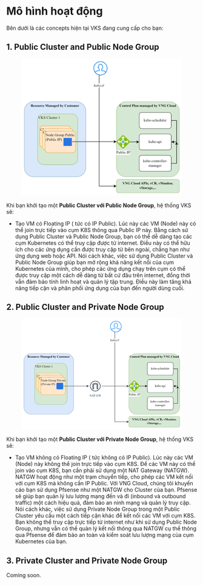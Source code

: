 # Mô hình hoạt động

Bên dưới là các concepts hiện tại VKS đang cung cấp cho bạn:&#x20;

## **1. Public Cluster and Public Node Group**

<figure><img src="../.gitbook/assets/image (14) (1) (1).png" alt=""><figcaption></figcaption></figure>

Khi bạn khởi tạo một **Public Cluster với Public Node Group**, hệ thống VKS sẽ:&#x20;

* Tạo VM có Floating IP ( tức có IP Public). Lúc này các VM (Node) này có thể join trực tiếp vào cụm K8S thông qua Public IP này. Bằng cách sử dụng Public Cluster và Public Node Group, bạn có thể dễ dàng tạo các cụm Kubernetes có thể truy cập được từ internet. Điều này có thể hữu ích cho các ứng dụng cần được truy cập từ bên ngoài, chẳng hạn như ứng dụng web hoặc API. Nói cách khác, việc sử dụng Public Cluster và Public Node Group giúp bạn mở rộng khả năng kết nối của cụm Kubernetes của mình, cho phép các ứng dụng chạy trên cụm có thể được truy cập một cách dễ dàng từ bất cứ đâu trên internet, đồng thời vẫn đảm bảo tính linh hoạt và quản lý tập trung. Điều này làm tăng khả năng tiếp cận và phân phối ứng dụng của bạn đến người dùng cuối.&#x20;

## **2. Public Cluster and Private Node Group**

<figure><img src="../.gitbook/assets/image (15) (1).png" alt=""><figcaption></figcaption></figure>

Khi bạn khởi tạo một **Public Cluster với Private Node Group**, hệ thống VKS sẽ:&#x20;

* Tạo VM không có Floating IP ( tức không có IP Public). Lúc này các VM (Node) này không thể join trực tiếp vào cụm K8S. Để các VM này có thể join vào cụm K8S, bạn cần phải sử dụng một NAT Gateway (NATGW). NATGW hoạt động như một trạm chuyển tiếp, cho phép các VM kết nối với cụm K8S mà không cần IP Public. Với VNG Cloud, chúng tôi khuyến cáo bạn sử dụng Pfsense như một NATGW cho Cluster của bạn. Pfsense sẽ giúp bạn quản lý lưu lượng mạng đến và đi (inbound và outbound traffic) một cách hiệu quả, đảm bảo an ninh mạng và quản lý truy cập. Nói cách khác, việc sử dụng Private Node Group trong một Public Cluster yêu cầu một cách tiếp cận khác để kết nối các VM với cụm K8S. Bạn không thể truy cập trực tiếp từ internet như khi sử dụng Public Node Group, nhưng vẫn có thể quản lý kết nối thông qua NATGW cụ thể thông qua Pfsense để đảm bảo an toàn và kiểm soát lưu lượng mạng của cụm Kubernetes của bạn.

## **3. Private Cluster and Private Node Group**

Coming soon.

